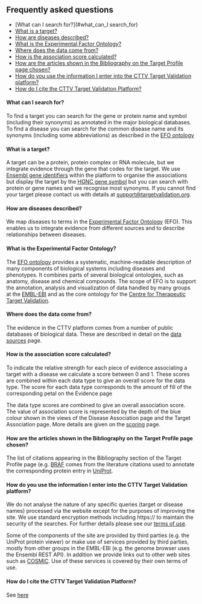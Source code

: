 
## Frequently asked questions


* [What can I search for?](#what_can_I search_for)
* [What is a target?](#target)
* [How are diseases described?](#diseases)
* [What is the Experimental Factor Ontology?](#efo)
* [ Where does the data come from?](#data)
* [How is the association score calculated?](#score)
* [How are the articles shown in the Bibliography on the Target Profile page chosen?](#biblio)
* [How do you use the information I enter into the CTTV Target Validation platform?](#data_use)
* [How do I cite the CTTV Target Validation Platform?](#citation)


#### <a name="what_can_I search_for"></a>What can I search for?

To find a target you can search for the gene or protein name and symbol (including their synonyms)
as annotated in the major biological databases. To find a disease you can search for the common disease
name and its synonyms (including some abbreviations) as described in the [EFO ontology](http://www.ebi.ac.uk/efo/)

#### <a name="target"></a>What is a target?

A target can be a protein, protein complex or RNA molecule, but we integrate evidence through the gene that codes for
the target. We use [Ensembl gene identifiers](http://www.ensembl.org/info/genome/genebuild/genome_annotation.html)
within the platform to organise the associations but display the target by the [HGNC gene symbol](http://www.genenames.org)
but you can search with protein or gene names and we recognise most synonyms. If you cannot find your target please
contact us with details at support@targetvalidation.org.

#### <a name="diseases"></a>How are diseases described?

We map diseases to terms in the [Experimental Factor Ontology](http://www.ebi.ac.uk/efo/) (EFO). This enables us to integrate evidence
from different sources and to describe relationships between diseases.

#### <a name="efo"></a>What is the Experimental Factor Ontology?

The [EFO ontology](http://www.ebi.ac.uk/efo/) provides a systematic, machine-readable description of many components of biological systems including diseases and
phenotypes. It combines parts of several biological ontologies, such as anatomy, disease and chemical compounds. The
scope of EFO is to support the annotation, analysis and visualization of data handled by many groups at the [EMBL-EBI](http://www.ebi.ac.uk)
and as the core ontology for the [Centre for Therapeutic Target Validation](http://about.targetvalidation.org).

#### <a name="data"></a>Where does the data come from?

The evidence in the CTTV platform comes from a number of public databases of biological data. These are
described in detail on the [data sources](/data_sources) page.

#### <a name="score"></a>How is the association score calculated?

To indicate the relative strength for each piece of evidence associating a target with a disease we calculate a score
between 0 and 1. These scores are combined within each data type to give an overall score for the
data type. The score for each data type corresponds to the amount of fill of the corresponding petal on the Evidence page

The data type scores are combined to give an overall association score. The value of association score is represented by
the depth of the blue colour shown in the views of the Disease Association page and the Target Association page. More
details are given on the [scoring](/scoring) page.

#### <a name="biblio"></a>How are the articles shown in the Bibliography on the Target Profile page chosen?

The list of citations appearing in the Bibliography section of the Target Profile page (e.g.
[BRAF](/target/ENSG00000157764) comes from the literature citations used to annotate the corresponding
protein entry in [UniProt](http://www.uniprot.org).

#### <a name="data_use"></a>How do you use the information I enter into the CTTV Target Validation platform?

We do not analyse the nature of any specific queries (target or disease names) processed via the website except for the
purposes of improving the site. We use standard encryption methods including https:// to maintain the security of the
searches. For further details please see our [terms of use](/terms_of_use).

Some of the components of the site are provided by third parties (e.g. the UniProt protein viewer) or make use of services
provided by third parties, mostly from other groups in the EMBL-EBI (e.g. the genome browser uses the Ensembl REST API). In addition we provide
links out to other web sites such as [COSMIC](http://cancer.sanger.ac.uk/cosmic). Use of these services is covered by their own terms of use.

#### <a name="citation"></a>How do I cite the CTTV Target Validation Platform?

See [here](/about#citation)
